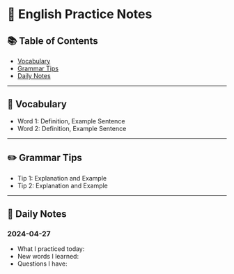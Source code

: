 # 📝 English Practice Notes

## 📚 Table of Contents
- [Vocabulary](#vocabulary)
- [Grammar Tips](#grammar-tips)
- [Daily Notes](#daily-notes)

---

## 📖 Vocabulary
- Word 1: Definition, Example Sentence
- Word 2: Definition, Example Sentence

---

## ✏️ Grammar Tips
- Tip 1: Explanation and Example
- Tip 2: Explanation and Example

---

## 📅 Daily Notes
### 2024-04-27
- What I practiced today:
- New words I learned:
- Questions I have:
